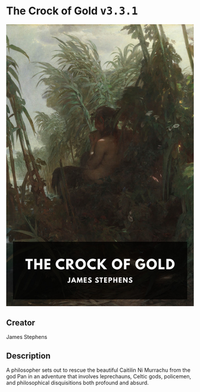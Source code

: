 
# The Crock of Gold <kbd>v3.3.1</kbd>

<center>
  <img src="./cover-1024.jpg"/>
</center>

## Creator
James Stephens

## Description
A philosopher sets out to rescue the beautiful Caitilin Ni Murrachu from the god Pan in an adventure that involves leprechauns, Celtic gods, policemen, and philosophical disquisitions both profound and absurd.
